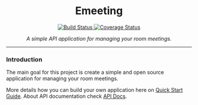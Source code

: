 <H1 align='center'>Emeeting </H1>
<p align="center">
<a href="https://travis-ci.org/jairojair/emeeting">
    <img src="https://travis-ci.org/jairojair/emeeting.svg?branch=master" alt="Build Status">
</a>
<a href='https://coveralls.io/github/jairojair/emeeting?branch=master'><img src='https://coveralls.io/repos/github/jairojair/emeeting/badge.svg?branch=master&service=github' alt='Coverage Status' /></a>
</p>
<p align="center">
    <em>A simple API application for managing your room meetings.</em>
</p>


---

### Introduction

The main goal for this project is create a simple and open source application for managing your room meetings.

More details how you can build your own application here on [Quick Start Guide](started.md). About API documentation check [API Docs](api.md).

